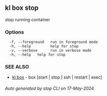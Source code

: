 ## kl box stop

stop running container



### Options

```
  -f, --foreground   run in foreground mode
  -h, --help         help for stop
  -v, --verbose      run in verbose mode
  -h, --help   help for stop
```

### SEE ALSO

* [kl box](kl_box.md)  - box [start | stop | ssh | restart | exec]

###### Auto generated by stop CLI on 17-May-2024
